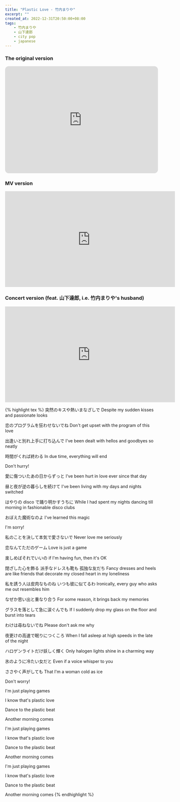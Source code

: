 ```yaml
---
title: "Plastic Love - 竹内まりや"
excerpt: ""
created_at: 2022-12-31T20:50:00+08:00
tags:
    - 竹内まりや
    - 山下達郎
    - city pop
    - japanese
---
```

### The original version
<iframe style="border-radius:12px" src="https://open.spotify.com/embed/track/1Z1fN0KFNu0aG2EpbBVwvN?utm_source=generator" width="100%" height="352" frameBorder="0" allowfullscreen="" allow="autoplay; clipboard-write; encrypted-media; fullscreen; picture-in-picture" loading="lazy"></iframe>

### MV version
<iframe width="560" height="315" src="https://www.youtube.com/embed/T_lC2O1oIew" title="YouTube video player" frameborder="0" allow="accelerometer; autoplay; clipboard-write; encrypted-media; gyroscope; picture-in-picture" allowfullscreen></iframe>

### Concert version (feat. 山下達郎, i.e. 竹内まりや's husband)
<iframe width="560" height="315" src="https://www.youtube.com/embed/vdgrj4FuUY8" title="YouTube video player" frameborder="0" allow="accelerometer; autoplay; clipboard-write; encrypted-media; gyroscope; picture-in-picture" allowfullscreen></iframe>

{% highlight tex %}
突然のキスや熱いまなざしで
Despite my sudden kisses and passionate looks

恋のプログラムを狂わせないでね
Don't get upset with the program of this love

出逢いと別れ上手に打ち込んで
I've been dealt with hellos and goodbyes so neatly

時間がくれば終わる
In due time, everything will end

Don't hurry!

愛に傷ついたあの日からずっと
I've been hurt in love ever since that day

昼と夜が逆の暮らしを続けて
I've been living with my days and nights switched

はやりの disco で踊り明かすうちに
While I had spent my nights dancing till morning in fashionable disco clubs

おぼえた魔術なのよ
I've learned this magic

I'm sorry!

私のことを決して本気で愛さないで
Never love me seriously

恋なんてただのゲーム
Love is just a game

楽しめばそれでいいの
if I'm having fun, then it's OK

閉ざした心を飾る 派手なドレスも靴も 孤独な友だち
Fancy dresses and heels are like friends that decorate my closed heart in my loneliness

私を誘う人は皮肉なものね いつも彼に似てるわ
Ironically, every guy who asks me out resembles him

なぜか思い出と重なり合う
For some reason, it brings back my memories

グラスを落として急に涙ぐんでも
If I suddenly drop my glass on the floor and burst into tears

わけは尋ねないでね
Please don't ask me why

夜更けの高速で眠りにつくころ
When I fall asleep at high speeds in the late of the night

ハロゲンライトだけ妖しく輝く
Only halogen lights shine in a charming way

氷のように冷たい女だと
Even if a voice whisper to you

ささやく声がしても
That I'm a woman cold as ice

Don't worry!

I'm just playing games

I know that's plastic love

Dance to the plastic beat

Another morning comes

I'm just playing games

I know that's plastic love

Dance to the plastic beat

Another morning comes

I'm just playing games

I know that's plastic love

Dance to the plastic beat

Another morning comes
{% endhighlight %}